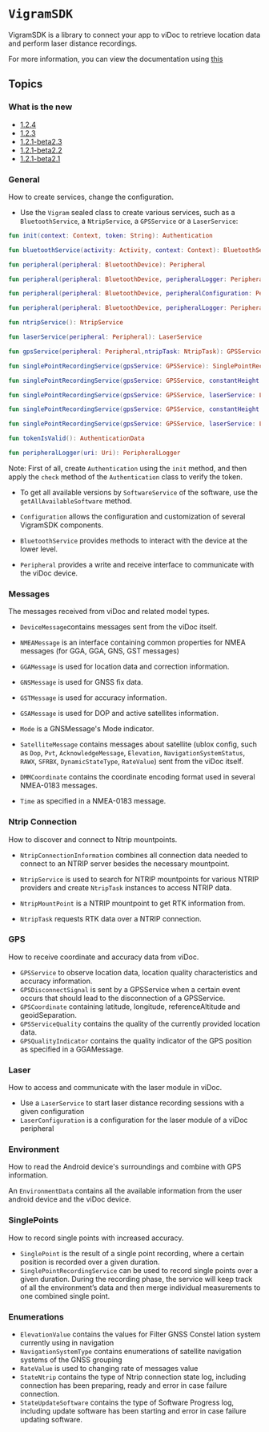# `VigramSDK`

VigramSDK is a library to connect your app to viDoc to retrieve location data and perform laser distance recordings.

For more information, you can view the documentation using [this](https://vigram-gmbh.github.io/SDK_Android_viDoc_Distribution/index.html) 

## Topics
### What is the new
- [1.2.4](readme_1.2.4.md)
- [1.2.3](readme_1.2.3.md)
- [1.2.1-beta2.3](readme_1.2.1-beta2.3.md)
- [1.2.1-beta2.2](readme_1.2.1-beta2.2.md)
- [1.2.1-beta2.1](readme_1.2.1-beta2.1.md)


### General

How to create services, change the configuration.


- Use the ``Vigram`` sealed class to create various services, such as a ``BluetoothService``, a ``NtripService``, a ``GPSService`` or a ``LaserService``:
```kotlin
fun init(context: Context, token: String): Authentication

fun bluetoothService(activity: Activity, context: Context): BluetoothService

fun peripheral(peripheral: BluetoothDevice): Peripheral

fun peripheral(peripheral: BluetoothDevice, peripheralLogger: PeripheralLogger): Peripheral

fun peripheral(peripheral: BluetoothDevice, peripheralConfiguration: PeripheralConfiguration): Peripheral

fun peripheral(peripheral: BluetoothDevice, peripheralLogger: PeripheralLogger, peripheralConfiguration: PeripheralConfiguration): Peripheral

fun ntripService(): NtripService

fun laserService(peripheral: Peripheral): LaserService

fun gpsService(peripheral: Peripheral,ntripTask: NtripTask): GPSService

fun singlePointRecordingService(gpsService: GPSService): SinglePointRecordingService

fun singlePointRecordingService(gpsService: GPSService, constantHeight: Int): SinglePointRecordingService

fun singlePointRecordingService(gpsService: GPSService, laserService: LaserService, laserConfiguration: LaserConfiguration): SinglePointRecordingService

fun singlePointRecordingService(gpsService: GPSService, constantHeight: Int, dynamicStateType: DynamicStateType): SinglePointRecordingService

fun singlePointRecordingService(gpsService: GPSService, laserService: LaserService, laserConfiguration: LaserConfiguration, dynamicStateType: DynamicStateType): SinglePointRecordingService

fun tokenIsValid(): AuthenticationData

fun peripheralLogger(uri: Uri): PeripheralLogger
```
Note: First of all, create ``Authentication`` using the ``init`` method, and then apply the ``check`` method of the ``Authentication`` class to verify the token.

- To get all available versions by ``SoftwareService`` of the software, use the ``getAllAvailableSoftware`` method.

- ``Configuration`` allows the configuration and customization of several VigramSDK components.

- ``BluetoothService``  provides methods to interact with the device at the lower level.

- ``Peripheral`` provides a write and receive interface to communicate with the viDoc device.
### Messages

The messages received from viDoc and related model types.

- ``DeviceMessage``contains messages sent from the viDoc itself.

- ``NMEAMessage`` is an interface containing common properties for NMEA messages (for GGA, GGA, GNS, GST messages)
- ``GGAMessage`` is used for location data and correction information.

- ``GNSMessage`` is used for GNSS fix data.

- ``GSTMessage`` is used for accuracy information.


- ``GSAMessage`` is used for DOP and active satellites information.

- ``Mode`` is a GNSMessage's Mode indicator.

- ``SatelliteMessage`` contains messages about satellite (ublox config, such as ``Dop``, ``Pvt``, ``AcknowledgeMessage``, ``Elevation``, ``NavigationSystemStatus``, ``RAWX``, ``SFRBX``, ``DynamicStateType``, ``RateValue``) sent from the viDoc itself.


- ``DMMCoordinate`` contains the coordinate encoding format used in several NMEA-0183 messages.


- ``Time`` as specified in a NMEA-0183 message.




### Ntrip Connection

How to discover and connect to Ntrip mountpoints.
- ``NtripConnectionInformation`` combines all connection data needed to connect to an NTRIP server besides the necessary mountpoint.

- ``NtripService`` is used to search for NTRIP mountpoints for various NTRIP providers and create ``NtripTask`` instances to access NTRIP data.

- ``NtripMountPoint`` is a NTRIP mountpoint to get RTK information from.

- ``NtripTask`` requests RTK data over a NTRIP connection.


### GPS

How to receive coordinate and accuracy data from viDoc.

- ``GPSService`` to observe location data, location quality characteristics and 
accuracy information.
- ``GPSDisconnectSignal`` is sent by a GPSService when a certain event occurs that should lead to the disconnection of a GPSService.
- ``GPSCoordinate`` containing latitude, longitude, referenceAltitude and geoidSeparation.
- ``GPSServiceQuality`` contains the quality of the currently provided location data.
- ``GPSQualityIndicator`` contains the quality indicator of the GPS position as specified in a GGAMessage.

### Laser

How to access and communicate with the laser module in viDoc.

- Use a ``LaserService`` to start laser distance recording sessions with a given configuration
- ``LaserConfiguration`` is a configuration for the laser module of a viDoc peripheral

### Environment

How to read the Android device's surroundings and combine with GPS information.

An ``EnvironmentData`` contains all the available information from the user android device and the viDoc device.


### SinglePoints

How to record single points with increased accuracy.

- ``SinglePoint`` is the result of a single point recording, where a certain position is recorded over a given duration.
- ``SinglePointRecordingService`` can be used to record single points over a given duration. During the recording phase, the service will keep track of all the environment’s data and then merge individual measurements to one combined single point.


### Enumerations
- ``ElevationValue`` contains the values for Filter GNSS Constel lation system currently using in navigation
- ``NavigationSystemType`` сontains enumerations of satellite navigation systems of the GNSS grouping
- ``RateValue`` is used to changing rate of messages value
- ``StateNtrip`` сontains the type of Ntrip connection state log, including connection has been preparing, ready and error in case failure connection.
- ``StateUpdateSoftware`` сontains the type of Software Progress log, including update software has been starting and error in case failure updating software.
